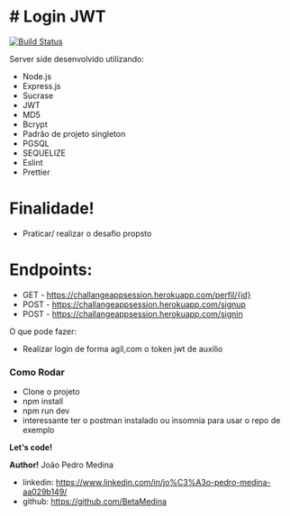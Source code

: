 # # Login JWT

[![Build Status](https://travis-ci.org/joemccann/dillinger.svg?branch=master)](https://travis-ci.org/joemccann/dillinger)

Server side desenvolvido utilizando:

  - Node.js
  - Express.js
  - Sucrase
  - JWT
  - MD5
  - Bcrypt
  - Padrão de projeto singleton
  - PGSQL
  - SEQUELIZE
  - Eslint
  - Prettier


# Finalidade!

  - Praticar/ realizar o desafio propsto

# Endpoints:

  - GET - https://challangeappsession.herokuapp.com/perfil/{id}
  - POST - https://challangeappsession.herokuapp.com/signup
  - POST - https://challangeappsession.herokuapp.com/signin


O que pode fazer:
  - Realizar login de forma agil,com o token jwt de auxilio 


### Como Rodar

 - Clone o projeto
  - npm install
  - npm run dev
  - interessante ter o postman instalado ou insomnia para usar o repo de exemplo
 

**Let's code!**

  
   
   
 **Author!**
  João Pedro Medina  
  - linkedin: https://www.linkedin.com/in/jo%C3%A3o-pedro-medina-aa029b149/
  - github: https://github.com/BetaMedina

